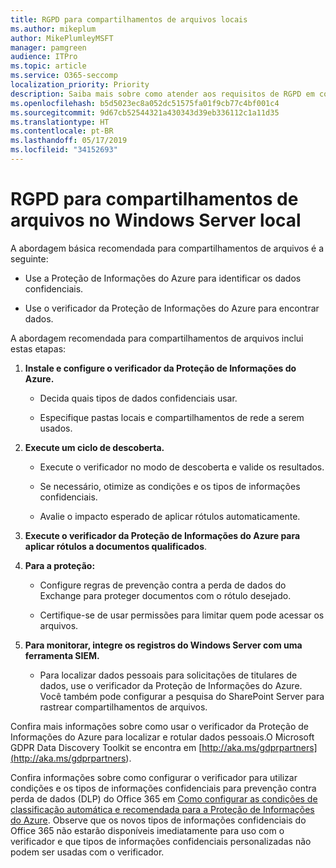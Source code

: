 ```yaml
---
title: RGPD para compartilhamentos de arquivos locais
ms.author: mikeplum
author: MikePlumleyMSFT
manager: pamgreen
audience: ITPro
ms.topic: article
ms.service: O365-seccomp
localization_priority: Priority
description: Saiba mais sobre como atender aos requisitos de RGPD em compartilhamentos de arquivos no Windows Server local.
ms.openlocfilehash: b5d5023ec8a052dc51575fa01f9cb77c4bf001c4
ms.sourcegitcommit: 9d67cb52544321a430343d39eb336112c1a11d35
ms.translationtype: HT
ms.contentlocale: pt-BR
ms.lasthandoff: 05/17/2019
ms.locfileid: "34152693"
---
```

# <a name="gdpr-for-on-premises-windows-server-file-shares"></a>RGPD para compartilhamentos de arquivos no Windows Server local

A abordagem básica recomendada para compartilhamentos de arquivos é a seguinte:

-   Use a Proteção de Informações do Azure para identificar os dados confidenciais.

-   Use o verificador da Proteção de Informações do Azure para encontrar dados.

A abordagem recomendada para compartilhamentos de arquivos inclui estas etapas:

1.  **Instale e configure o verificador da Proteção de Informações do Azure.**

    -   Decida quais tipos de dados confidenciais usar.

    -   Especifique pastas locais e compartilhamentos de rede a serem usados.

2.  **Execute um ciclo de descoberta.**

    -   Execute o verificador no modo de descoberta e valide os resultados.

    -   Se necessário, otimize as condições e os tipos de informações confidenciais.

    -   Avalie o impacto esperado de aplicar rótulos automaticamente.

3.  **Execute o verificador da Proteção de Informações do Azure para aplicar rótulos a documentos qualificados**.

4.  **Para a proteção:**

    -   Configure regras de prevenção contra a perda de dados do Exchange para proteger documentos com o rótulo desejado.

    -   Certifique-se de usar permissões para limitar quem pode acessar os arquivos.

5.  **Para monitorar, integre os registros do Windows Server com uma ferramenta SIEM.**

    -   Para localizar dados pessoais para solicitações de titulares de dados, use o verificador da Proteção de Informações do Azure. Você também pode configurar a pesquisa do SharePoint Server para rastrear compartilhamentos de arquivos.

Confira mais informações sobre como usar o verificador da Proteção de Informações do Azure para localizar e rotular dados pessoais.O Microsoft GDPR Data Discovery Toolkit se encontra em [http://aka.ms/gdprpartners](<http://aka.ms/gdprpartners>).

Confira informações sobre como configurar o verificador para utilizar condições e os tipos de informações confidenciais para prevenção contra perda de dados (DLP) do Office 365 em [Como configurar as condições de classificação automática e recomendada para a Proteção de Informações do Azure](https://docs.microsoft.com/pt-BR/information-protection/deploy-use/configure-policy-classification). Observe que os novos tipos de informações confidenciais do Office 365 não estarão disponíveis imediatamente para uso com o verificador e que tipos de informações confidenciais personalizadas não podem ser usadas com o verificador.

